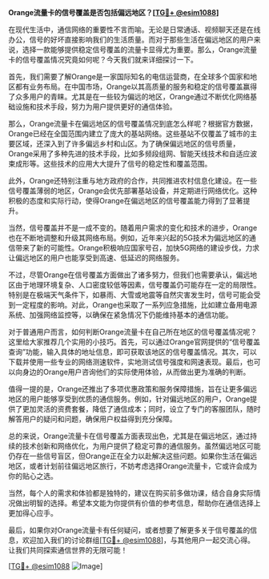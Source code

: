 **Orange流量卡的信号覆盖是否包括偏远地区？[[TG💪+ @esim1088](https://t.me/s/esim1088)]**

在现代生活中，通信网络的重要性不言而喻。无论是日常通话、视频聊天还是在线办公，信号的好坏直接影响我们的生活质量。而对于那些生活在偏远地区的用户来说，选择一款能够提供稳定信号覆盖的流量卡显得尤为重要。那么，Orange流量卡的信号覆盖情况究竟如何呢？今天我们就来详细探讨一下。

首先，我们需要了解Orange是一家国际知名的电信运营商，在全球多个国家和地区都有业务布局。在中国市场，Orange以其高质量的服务和稳定的信号覆盖赢得了众多用户的青睐。尤其是在一些较为偏远的地区，Orange通过不断优化网络基础设施和技术手段，努力为用户提供更好的通信体验。

那么，Orange流量卡在偏远地区的信号覆盖情况到底怎么样呢？根据官方数据，Orange已经在全国范围内建立了庞大的基站网络。这些基站不仅覆盖了城市的主要区域，还深入到了许多偏远乡村和山区。为了确保偏远地区的信号质量，Orange采用了多种先进的技术手段，比如多频段组网、智能天线技术和自适应波束成形等。这些技术的应用大大提升了信号的稳定性和覆盖范围。

此外，Orange还特别注重与地方政府的合作，共同推进农村信息化建设。在一些信号覆盖薄弱的地区，Orange会优先部署基站设备，并定期进行网络优化。这种积极的态度和实际行动，使得Orange在偏远地区的信号覆盖能力得到了显著提升。

当然，信号覆盖并不是一成不变的。随着用户需求的变化和技术的进步，Orange也在不断地调整和升级其网络布局。例如，近年来兴起的5G技术为偏远地区的通信带来了新的可能性。Orange积极响应国家号召，加快5G网络的建设步伐，力求让偏远地区的用户也能享受到高速、低延迟的网络服务。

不过，尽管Orange在信号覆盖方面做出了诸多努力，但我们也需要承认，偏远地区由于地理环境复杂、人口密度较低等因素，信号覆盖仍可能存在一定的局限性。特别是在极端天气条件下，如暴雨、大雪或地震等自然灾害发生时，信号可能会受到一定程度的影响。对此，Orange也采取了一系列应急措施，比如建立备用电源系统、加强网络监控等，以确保在紧急情况下仍能维持基本的通信功能。

对于普通用户而言，如何判断Orange流量卡在自己所在地区的信号覆盖情况呢？这里给大家推荐几个实用的小技巧。首先，可以通过Orange官网提供的“信号覆盖查询”功能，输入具体的地址信息，即可获取该地区的信号覆盖情况。其次，可以下载并使用一些专业的网络测速软件，实地测试信号强度和网速表现。最后，也可以向身边的Orange用户咨询他们的实际使用体验，从而做出更为准确的判断。

值得一提的是，Orange还推出了多项优惠政策和服务保障措施，旨在让更多偏远地区的用户能够享受到优质的通信服务。例如，针对偏远地区的用户，Orange提供了更加灵活的资费套餐，降低了通信成本；同时，设立了专门的客服团队，随时解答用户的疑问和问题，确保用户权益得到充分保障。

总的来说，Orange流量卡在信号覆盖方面表现出色，尤其是在偏远地区，通过持续的技术创新和网络优化，为用户提供了稳定可靠的通信服务。虽然偏远地区可能仍存在一些信号盲区，但Orange正在全力以赴解决这些问题。如果你生活在偏远地区，或者计划前往偏远地区旅行，不妨考虑选择Orange流量卡，它或许会成为你的贴心之选。

当然，每个人的需求和体验都是独特的，建议在购买前多做功课，结合自身实际情况做出明智的选择。希望本文能为你提供有价值的参考信息，帮助你在通信选择上更加得心应手。

最后，如果你对Orange流量卡有任何疑问，或者想要了解更多关于信号覆盖的信息，欢迎加入我们的讨论群组[[TG💪+ @esim1088](https://t.me/s/esim1088)]，与其他用户一起交流心得。让我们共同探索通信世界的无限可能！

[[TG💪+ @esim1088](https://t.me/s/esim1088) ![Image](https://i.postimg.cc/4NQfJmqS/Snipaste-2025-05-13-00-14-12.png)]